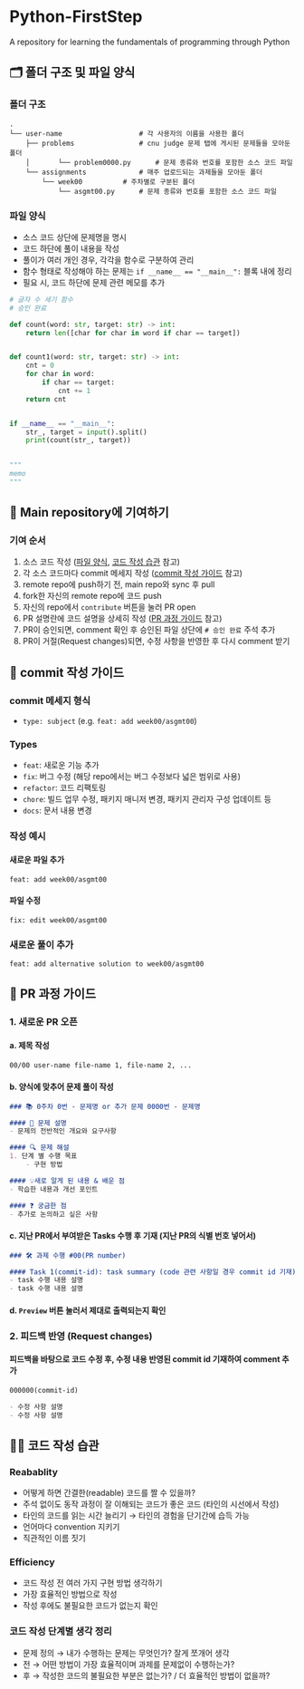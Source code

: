 # Python-FirstStep
A repository for learning the fundamentals of programming through Python

## 🗂️ 폴더 구조 및 파일 양식

### 폴더 구조
	.
	└── user-name					# 각 사용자의 이름을 사용한 폴더
		├── problems				# cnu judge 문제 탭에 게시된 문제들을 모아둔 폴더 
		│   	└── problem0000.py		# 문제 종류와 번호를 포함한 소스 코드 파일
		└── assignments				# 매주 업로드되는 과제들을 모아둔 폴더
			└── week00			# 주차별로 구분된 폴더
				└── asgmt00.py		# 문제 종류와 번호를 포함한 소스 코드 파일

### 파일 양식
- 소스 코드 상단에 문제명을 명시
- 코드 하단에 풀이 내용을 작성
- 풀이가 여러 개인 경우, 각각을 함수로 구분하여 관리
- 함수 형태로 작성해야 하는 문제는 `if __name__ == "__main__":` 블록 내에 정리
- 필요 시, 코드 하단에 문제 관련 메모를 추가

```python
# 글자 수 세기 함수
# 승인 완료

def count(word: str, target: str) -> int:
	return len([char for char in word if char == target])


def count1(word: str, target: str) -> int:
	cnt = 0
	for char in word:
		if char == target:
			cnt += 1
	return cnt


if __name__ == "__main__":
	str_, target = input().split()
	print(count(str_, target))

    
"""
memo
"""
```

## 🤝 Main repository에 기여하기

### 기여 순서
1. 소스 코드 작성 ([파일 양식](#파일-양식), [코드 작성 습관](#-코드-작성-습관) 참고)
2. 각 소스 코드마다 commit 메세지 작성 ([commit 작성 가이드](#-commit-작성-가이드) 참고)
3. remote repo에 push하기 전, main repo와 sync 후 pull
4. fork한 자신의 remote repo에 코드 push
5. 자신의 repo에서 `contribute` 버튼을 눌러 PR open
6. PR 설명란에 코드 설명을 상세히 작성 ([PR 과정 가이드](#-pr-과정-가이드) 참고)
7. PR이 승인되면, comment 확인 후 승인된 파일 상단에 `# 승인 완료` 주석 추가
8. PR이 거절(Request changes)되면, 수정 사항을 반영한 후 다시 comment 받기

## 🔧 commit 작성 가이드

### commit 메세지 형식
- `type: subject` (e.g. `feat: add week00/asgmt00`)

### Types
- `feat`: 새로운 기능 추가
- `fix`: 버그 수정 (해당 repo에서는 버그 수정보다 넓은 범위로 사용)
- `refactor`: 코드 리팩토링
- `chore`: 빌드 업무 수정, 패키지 매니저 변경, 패키지 관리자 구성 업데이트 등
- `docs`: 문서 내용 변경

### 작성 예시
#### 새로운 파일 추가
```
feat: add week00/asgmt00
```

#### 파일 수정
```
fix: edit week00/asgmt00
```

### 새로운 풀이 추가 
```
feat: add alternative solution to week00/asgmt00
```

## 💬 PR 과정 가이드

### 1. 새로운 PR 오픈
#### a. 제목 작성
```markdown
00/00 user-name file-name 1, file-name 2, ...
```

#### b. 양식에 맞추어 문제 풀이 작성
```markdown
### 📚 0주차 0번 - 문제명 or 추가 문제 0000번 - 문제명

#### 📝 문제 설명
- 문제의 전반적인 개요와 요구사항

#### 🔍 문제 해설
1. 단계 별 수행 목표
    - 구현 방법

#### 💡새로 알게 된 내용 & 배운 점
- 학습한 내용과 개선 포인트

#### ❓ 궁금한 점
- 추가로 논의하고 싶은 사항
```

#### c. 지난 PR에서 부여받은 Tasks 수행 후 기재 (지난 PR의 식별 번호 넣어서)
```markdown
### 🛠️ 과제 수행 #00(PR number)

#### Task 1(commit-id): task summary (code 관련 사항일 경우 commit id 기재)
- task 수행 내용 설명
- task 수행 내용 설명
```

#### d. `Preview` 버튼 눌러서 제대로 출력되는지 확인

### 2. 피드백 반영 (Request changes)
#### 피드백을 바탕으로 코드 수정 후, 수정 내용 반영된 commit id 기재하여 comment 추가
```markdown
000000(commit-id)

- 수정 사항 설명
- 수정 사항 설명
```

## 👨‍💻 코드 작성 습관

### Reabablity
- 어떻게 하면 간결한(readable) 코드를 짤 수 있을까?
- 주석 없이도 동작 과정이 잘 이해되는 코드가 좋은 코드 (타인의 시선에서 작성)
- 타인의 코드를 읽는 시간 늘리기 → 타인의 경험을 단기간에 습득 가능
- 언어마다 convention 지키기
- 직관적인 이름 짓기

### Efficiency
- 코드 작성 전 여러 가지 구현 방법 생각하기
- 가장 효율적인 방법으로 작성
- 작성 후에도 불필요한 코드가 없는지 확인

### 코드 작성 단계별 생각 정리
- 문제 정의 → 내가 수행하는 문제는 무엇인가? 잘게 쪼개어 생각
- 전 → 어떤 방법이 가장 효율적이며 과제를 문제없이 수행하는가?
- 후 → 작성한 코드의 불필요한 부분은 없는가? / 더 효율적인 방법이 없을까?
